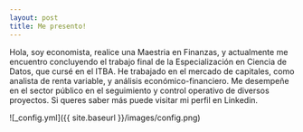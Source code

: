 ```yaml
---
layout: post
title: Me presento!
---
```


Hola, soy economista, realice una Maestria en Finanzas, y actualmente me encuentro concluyendo el trabajo final de la Especialización en Ciencia de Datos, que cursé en el ITBA.
He trabajado en el  mercado de capitales, como analista de renta variable, y análisis económico-financiero. Me desempeñe en el sector público en el seguimiento y control operativo de diversos proyectos.
Si queres saber más puede visitar mi perfil en Linkedin.

![_config.yml]({{ site.baseurl }}/images/config.png)

